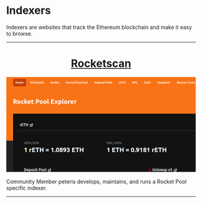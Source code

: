 # Indexers

Indexers are websites that track the Ethereum blockchain and make it easy to browse.

---

<center>

# [Rocketscan](https://rocketscan.io)

![](../assets/rocketscan.png)

</center>

Community Member peteris develops, maintains, and runs a Rocket Pool specific indexer.

---
